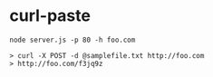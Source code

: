 curl-paste
==========

    node server.js -p 80 -h foo.com

    > curl -X POST -d @samplefile.txt http://foo.com
    > http://foo.com/f3jq9z

